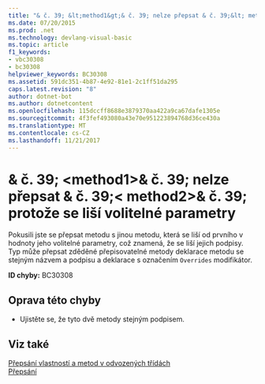 ```yaml
---
title: "& č. 39; &lt;method1&gt;& č. 39; nelze přepsat & č. 39;&lt; method2&gt;& č. 39; protože se liší volitelné parametry"
ms.date: 07/20/2015
ms.prod: .net
ms.technology: devlang-visual-basic
ms.topic: article
f1_keywords:
- vbc30308
- bc30308
helpviewer_keywords: BC30308
ms.assetid: 591dc351-4b87-4e92-81e1-2c1ff51da295
caps.latest.revision: "8"
author: dotnet-bot
ms.author: dotnetcontent
ms.openlocfilehash: 115dccff8688e3879370aa422a9ca67dafe1305e
ms.sourcegitcommit: 4f3fef493080a43e70e951223894768d36ce430a
ms.translationtype: MT
ms.contentlocale: cs-CZ
ms.lasthandoff: 11/21/2017
---
```

# <a name="39ltmethod1gt39-cannot-override-39ltmethod2gt39-because-they-differ-by-optional-parameters"></a>& č. 39; &lt;method1&gt;& č. 39; nelze přepsat & č. 39;&lt; method2&gt;& č. 39; protože se liší volitelné parametry
Pokusili jste se přepsat metodu s jinou metodu, která se liší od prvního v hodnoty jeho volitelné parametry, což znamená, že se liší jejich podpisy. Typ může přepsat zděděné přepisovatelné metody deklarace metodu se stejným názvem a podpisu a deklarace s označením `Overrides` modifikátor.  
  
 **ID chyby:** BC30308  
  
## <a name="to-correct-this-error"></a>Oprava této chyby  
  
-   Ujistěte se, že tyto dvě metody stejným podpisem.  
  
## <a name="see-also"></a>Viz také  
 [Přepsání vlastností a metod v odvozených třídách](~/docs/visual-basic/programming-guide/language-features/objects-and-classes/inheritance-basics.md#overriding-properties-and-methods-in-derived-classes)  
 [Přepsání](../../visual-basic/language-reference/modifiers/overrides.md)
